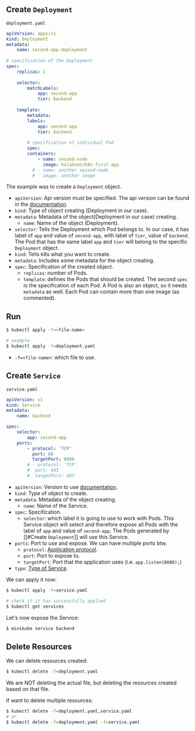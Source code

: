 ## Create `Deployment`

`deployment.yaml`
```yaml
apiVersion: apps/v1
kind: Deployment
metadata:
	name: second-app-deployment
	
# specification of the Deployment
spec:
	replicas: 1
	
	selector:
		matchLabels:
			app: second-app
			tier: backend
			
	template:
		metadata:
		labels:
			app: second-app
			tier: backend
			
		# specification of individual Pod
		spec:
		containers:
			- name: second-node
			  image: holahoon/k8s-first-app
		  # - name: another second-node
		  #   image: another image
```

The example was to create a `Deployment` object.

- `apiVersion`: Api version must be specified. The api version can be found in the [documentation](https://kubernetes.io/docs/concepts/workloads/controllers/deployment/).
- `kind`: Type of object creating (Deployment in our case).
- `metadata`: Metadata of the object(Deployment in our case) creating.
	- `name`: Name of the object (Deployment).
- `selector`: Tells the Deployment which Pod belongs to. In our case, it has label of `app` and value of `second-app`, with label of `tier`, value of `backend`. The Pod that has the same label `app` and  `tier` will belong to the specific `Deployment` object.
- `kind`: Tells k8s what you want to create.
- `metadata`: Includes some metadata for the object creating.
- `spec`: Specification of the created object.
	- `replicas`: number of Pods.
	- `template`: defines the Pods that should be created.
The second `spec` is the specification of each Pod. A Pod is also an object, so it needs `metadata` as well. Each Pod can contain more than one image (as commented).

## Run
```bash
$ kubectl apply -f=<file-name>

# example
$ kubectl apply -f=deployment.yaml
```
- `-f=<file-name>`: which file to use.

## Create `Service`

`service.yaml`
```yaml
apiVersion: v1
kind: Service
metadata:
	name: backend

spec:
	selector:
		app: second-app
	ports:
		- protocol: 'TCP'
		  port: 80
		  targetPort: 8080
		# - protocol: 'TCP'
		#  port: 443
		#  targetPort: 443
```

- `apiVersion`: Version to use [documentation](https://kubernetes.io/docs/concepts/services-networking/service/).
- `kind`: Type of object to create.
- `metadata`: Metadata of the object creating.
	- `name`: Name of the Service.
- `spec`: Specification.
	- `selector`: which label it is going to use to work with Pods. This Service object will select and therefore expose all Pods with the label of `app` and value of `second-app`. The Pods generated by [[#Create `Deployment`]] will use this Service.
- `ports`: Port to use and expose. We can have multiple ports btw.
	- `protocol`: [Application protocol](https://kubernetes.io/docs/concepts/services-networking/service/#application-protocol).
	- `port`: Port to expose to.
	- `targetPort`: Port that the application uses (i.e. `app.listen(8080);`)
- `type`: [Type of Service](https://kubernetes.io/docs/concepts/services-networking/service/#publishing-services-service-types).

We can apply it now:
```bash
$ kubectl apply -f=service.yaml

# check if it has successfully applied
$ kubectl get services
```

Let's now expose the Service:
```bash
$ minikube service backend
```

## Delete Resources

We can delete resources created:
```bash
$ kubectl delete -f=deployment.yaml
```
We are NOT deleting the actual file, but deleting the resources created based on that file.

If want to delete multiple resources:
```bash
$ kubectl delete -f=deployment.yaml,service.yaml
# or
$ kubectl delete -f=deployment.yaml -f=service.yaml
```

